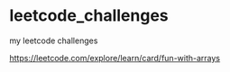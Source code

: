 # leetcode_challenges

my leetcode challenges

https://leetcode.com/explore/learn/card/fun-with-arrays
